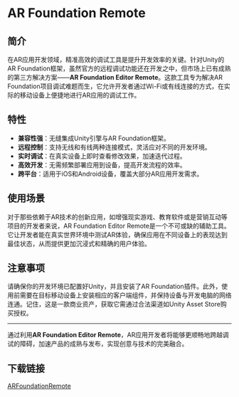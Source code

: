 # AR Foundation Remote

## 简介

在AR应用开发领域，精准高效的调试工具是提升开发效率的关键。针对Unity的AR Foundation框架，虽然官方的远程调试功能还在开发之中，但市场上已有成熟的第三方解决方案——**AR Foundation Editor Remote**。这款工具专为解决AR Foundation项目调试难题而生，它允许开发者通过Wi-Fi或有线连接的方式，在实际的移动设备上便捷地进行AR应用的调试工作。

## 特性

- **兼容性强**：无缝集成Unity引擎与AR Foundation框架。
- **远程控制**：支持无线和有线两种连接模式，灵活应对不同的开发环境。
- **实时调试**：在真实设备上即时查看修改效果，加速迭代过程。
- **高效开发**：无需频繁部署应用到设备，提高开发流程的效率。
- **跨平台**：适用于iOS和Android设备，覆盖大部分AR应用开发需求。

## 使用场景

对于那些依赖于AR技术的创新应用，如增强现实游戏、教育软件或是营销互动等项目的开发者来说，AR Foundation Editor Remote是一个不可或缺的辅助工具。它让开发者能在真实世界环境中测试AR体验，确保应用在不同设备上的表现达到最佳状态，从而提供更加沉浸式和精确的用户体验。

## 注意事项

请确保你的开发环境已配置好Unity，并且安装了AR Foundation插件。此外，使用前需要在目标移动设备上安装相应的客户端组件，并保持设备与开发电脑的网络连通。记住，这是一款商业资产，获取它需通过合法渠道如Unity Asset Store购买授权。

---

通过利用**AR Foundation Editor Remote**，AR应用开发者将能够更顺畅地跨越调试的障碍，加速产品的成熟与发布，实现创意与技术的完美融合。

## 下载链接

[ARFoundationRemote](https://pan.quark.cn/s/1ed3b9dd4782)